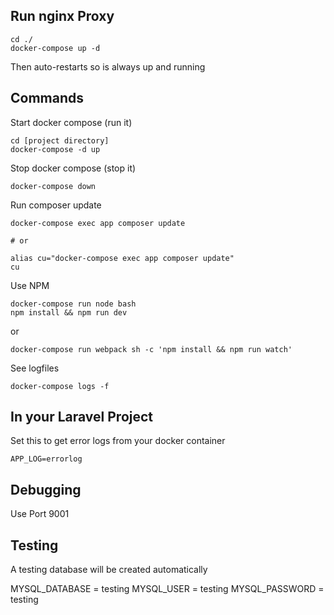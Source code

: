 ## Run nginx Proxy

    cd ./
    docker-compose up -d
    
Then auto-restarts so is always up and running

## Commands

Start docker compose (run it)

    cd [project directory]
    docker-compose -d up

Stop docker compose (stop it)

    docker-compose down

Run composer update

    docker-compose exec app composer update
    
    # or
    
    alias cu="docker-compose exec app composer update"
    cu
    
Use NPM

    docker-compose run node bash
    npm install && npm run dev

or
    
    docker-compose run webpack sh -c 'npm install && npm run watch'
    
See logfiles

    docker-compose logs -f

## In your Laravel Project

Set this to get error logs from your docker container

    APP_LOG=errorlog
    
## Debugging

Use Port 9001

## Testing

A testing database will be created automatically

MYSQL_DATABASE = testing
MYSQL_USER = testing
MYSQL_PASSWORD = testing